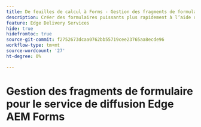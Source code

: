 ```yaml
---
title: De feuilles de calcul à Forms - Gestion des fragments de formulaire pour Edge Delivery Forms
description: Créer des formulaires puissants plus rapidement à l’aide de fragments de formulaire
feature: Edge Delivery Services
hide: true
hidefromtoc: true
source-git-commit: f2752673dcaa0762bb55719cee23765aa8ecde96
workflow-type: tm+mt
source-wordcount: '27'
ht-degree: 0%

---
```



# Gestion des fragments de formulaire pour le service de diffusion Edge AEM Forms
